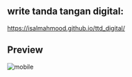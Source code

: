 ## write tanda tangan digital:
https://isalmahmood.github.io/ttd_digital/

## Preview
![mobile](https://github.com/isalmahmood/ttd_digital/assets/70481370/6e8d5154-8ce0-4866-be47-45f276e55350)

